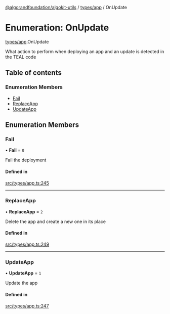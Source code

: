 [@algorandfoundation/algokit-utils](../README.md) / [types/app](../modules/types_app.md) / OnUpdate

# Enumeration: OnUpdate

[types/app](../modules/types_app.md).OnUpdate

What action to perform when deploying an app and an update is detected in the TEAL code

## Table of contents

### Enumeration Members

- [Fail](types_app.OnUpdate.md#fail)
- [ReplaceApp](types_app.OnUpdate.md#replaceapp)
- [UpdateApp](types_app.OnUpdate.md#updateapp)

## Enumeration Members

### Fail

• **Fail** = ``0``

Fail the deployment

#### Defined in

[src/types/app.ts:245](https://github.com/algorandfoundation/algokit-utils-ts/blob/main/src/types/app.ts#L245)

___

### ReplaceApp

• **ReplaceApp** = ``2``

Delete the app and create a new one in its place

#### Defined in

[src/types/app.ts:249](https://github.com/algorandfoundation/algokit-utils-ts/blob/main/src/types/app.ts#L249)

___

### UpdateApp

• **UpdateApp** = ``1``

Update the app

#### Defined in

[src/types/app.ts:247](https://github.com/algorandfoundation/algokit-utils-ts/blob/main/src/types/app.ts#L247)
